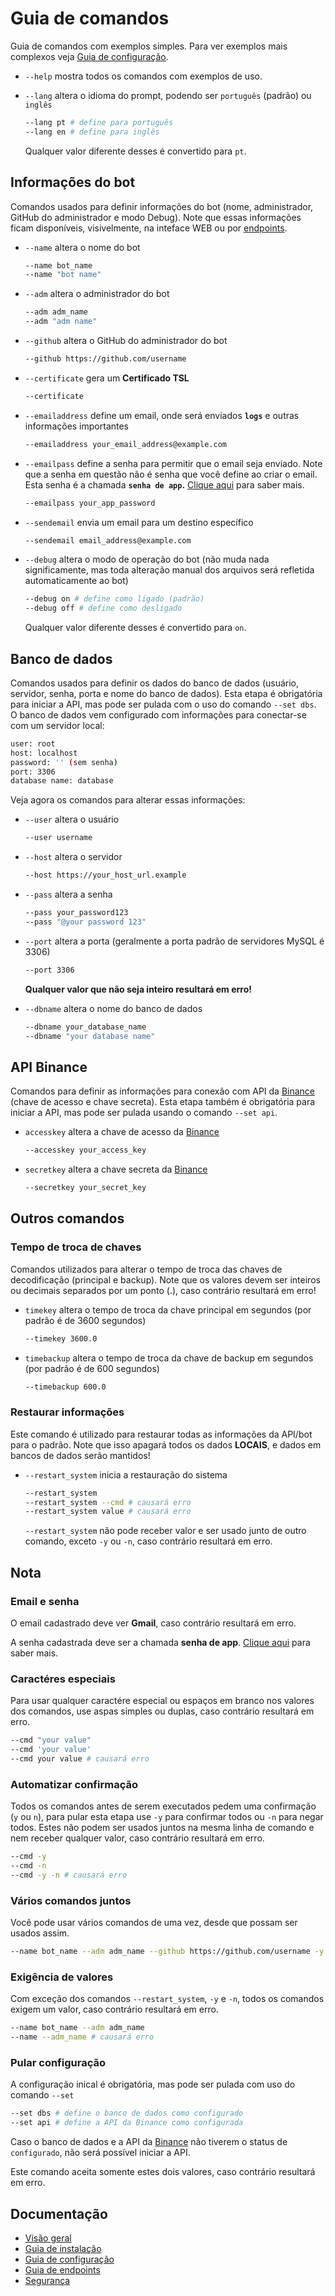 # Guia de comandos

Guia de comandos com exemplos simples. Para ver exemplos mais complexos veja [Guia de configuração](CONFIGURATION.md "Guia de configuração").

- `--help` mostra todos os comandos com exemplos de uso.
- `--lang` altera o idioma do prompt, podendo ser `português` (padrão) ou `inglês`

  ```bash
  --lang pt # define para português
  --lang en # define para inglês
  ```

  Qualquer valor diferente desses é convertido para `pt`.

## Informações do bot

Comandos usados para definir informações do bot (nome, administrador, GitHub do administrador e modo Debug).  Note que essas informações ficam disponíveis, visivelmente, na inteface WEB ou por [endpoints](ENDPOINTS.md "Guia de endpoints").

- `--name` altera o nome do bot

  ```bash
  --name bot_name
  --name "bot name"
  ```
- `--adm` altera o administrador do bot

  ```bash
  --adm adm_name
  --adm "adm name"
  ```
- `--github` altera o GitHub do administrador do bot

  ```bash
  --github https://github.com/username
  ```
- `--certificate` gera um **Certificado TSL**

  ```bash
  --certificate
  ```
- `--emailaddress` define um email, onde será enviados **`logs`** e outras informações importantes

  ```bash
  --emailaddress your_email_address@example.com
  ```
- `--emailpass` define a senha para permitir que o email seja enviado. Note que a senha em questão não é senha que você define ao criar o email. Esta senha é a chamada **`senha de app`.** [Clique aqui](https://support.google.com/accounts/answer/185833?hl=pt-BR "Fazer login com senhas de app") para saber mais.

  ```bash
  --emailpass your_app_password
  ```
- `--sendemail` envia um email para um destino específico

  ```bash
  --sendemail email_address@example.com
  ```
- `--debug` altera o modo de operação do bot (não muda nada significamente, mas toda alteração manual dos arquivos será refletida automaticamente ao bot)

  ```bash
  --debug on # define como ligado (padrão)
  --debug off # define como desligado
  ```

  Qualquer valor diferente desses é convertido para `on`.

## Banco de dados

Comandos usados para definir os dados do banco de dados (usuário, servidor, senha, porta e nome do banco de dados). Esta etapa é obrigatória para iniciar a API, mas pode ser pulada com o uso do comando `--set dbs`. O banco de dados vem configurado com informações para conectar-se com um servidor local:

```bash
user: root
host: localhost
password: '' (sem senha)
port: 3306
database name: database
```

Veja agora os comandos para alterar essas informações:

- `--user` altera o usuário

  ```bash
  --user username
  ```
- `--host` altera o servidor

  ```bash
  --host https://your_host_url.example
  ```
- `--pass` altera a senha

  ```bash
  --pass your_password123
  --pass "@your password 123"
  ```
- `--port` altera a porta (geralmente a porta padrão de servidores MySQL é 3306)

  ```bash
  --port 3306
  ```

  **Qualquer valor que não seja inteiro resultará em erro!**
- `--dbname` altera o nome do banco de dados

  ```bash
  --dbname your_database_name
  --dbname "your database name"
  ```

## API Binance

Comandos para definir as informações para conexão com API da [Binance](https://binance.com "Site da Binance") (chave de acesso e chave secreta). Esta etapa também é obrigatória para iniciar a API, mas pode ser pulada usando o comando `--set api`.

- `accesskey` altera a chave de acesso da [Binance](https://binance.com "Site da Binance")

  ```bash
  --accesskey your_access_key
  ```
- `secretkey` altera a chave secreta da [Binance](https://binance.com "Site da Binance")

  ```bash
  --secretkey your_secret_key
  ```

## Outros comandos

### Tempo de troca de chaves

Comandos utilizados para alterar o tempo de troca das chaves de decodificação (principal e backup). Note que os valores devem ser inteiros ou decimais separados por um ponto (.), caso contrário resultará em erro!

- `timekey` altera o tempo de troca da chave principal em segundos (por padrão é de 3600 segundos)

  ```bash
  --timekey 3600.0
  ```
- `timebackup` altera o tempo de troca da chave de backup em segundos (por padrão é de 600 segundos)

  ```bash
  --timebackup 600.0
  ```

### Restaurar informações

Este comando é utilizado para restaurar todas as informações da API/bot para o padrão. Note que isso apagará todos os dados **LOCAIS**, e dados em bancos de dados serão mantidos!

- `--restart_system` inicia a restauração do sistema

  ```bash
  --restart_system
  --restart_system --cmd # causará erro
  --restart_system value # causará erro
  ```

  `--restart_system` não pode receber valor e ser usado junto de outro comando, exceto `-y` ou `-n`, caso contrário resultará em erro.

## Nota

### Email e senha

O email cadastrado deve ver **Gmail**, caso contrário resultará em erro.

A senha cadastrada deve ser a chamada **senha de app**. [Clique aqui](https://support.google.com/accounts/answer/185833?hl=pt-BR "Fazer login com senhas de app") para saber mais.

### Caractéres especiais

Para usar qualquer caractére especial ou espaços em branco nos valores dos comandos, use aspas simples ou duplas, caso contrário resultará em erro.

```bash
--cmd "your value"
--cmd 'your value'
--cmd your value # causará erro
```

### Automatizar confirmação

Todos os comandos antes de serem executados pedem uma confirmação (`y` ou `n`), para pular esta etapa use `-y` para confirmar todos ou `-n` para negar todos. Estes não podem ser usados juntos na mesma linha de comando e nem receber qualquer valor, caso contrário resultará em erro.

```bash
--cmd -y
--cmd -n
--cmd -y -n # causará erro
```

### Vários comandos juntos

Você pode usar vários comandos de uma vez, desde que possam ser usados assim.

```bash
--name bot_name --adm adm_name --github https://github.com/username -y
```

### Exigência de valores

Com exceção dos comandos `--restart_system`, `-y` e `-n`, todos os comandos exigem um valor, caso contrário resultará em erro.

```bash
--name bot_name --adm adm_name
--name --adm_name # causará erro
```

### Pular configuração

A configuração inical é obrigatória, mas pode ser pulada com uso do comando `--set`

```bash
--set dbs # define o banco de dados como configurado
--set api # define a API da Binance como configurada
```

Caso o banco de dados e a API da [Binance](https://binance.com "Site da Binance") não tiverem o status de `configurado`, não será possível iniciar a API.

Este comando aceita somente estes dois valores, caso contrário resultará em erro.

## Documentação

- [Visão geral](../README.md "Visão geral")
- [Guia de instalação](INSTALL.md "Guia de instalação")
- [Guia de configuração](CONFIGURATION.md "Guia de configuração")
- [Guia de endpoints](docs/ENDPOINTS.md "Guia de endpoints")
- [Segurança](SECURITY.md)
